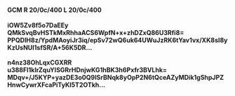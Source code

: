 #### GCM R 20/0c/400 L 20/0c/400
**iOW5Zv8f5o7DaEEy**<br/>**QMkSvqBvHSTkMxRhhaACS6WpfN+x+zhDZxQ86U3Rfi8=**<br/>**PPQDIH8z/YpdMAoyiJr3iq/epSv72wQ6uk64UWuJzRK6tYav1vx/XK8sI8yKzUsNUI1sfSR/A+56K5DR...**<br/><br/>
**n4nz38OhLqxCGXRR**<br/>**u388Fl1kIrZquYlSGRrHDnjwKG1hBK3h6Pxfr3BVLhk=**<br/>**MDqv+/J5KYP+yazDE3o0Q9ISrBNqk8yOpP2N6tQceAZyMDik1gShpJPZHnwCywrXFcaPiTyKl5T2OTkh...**